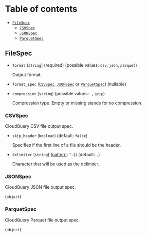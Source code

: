 # Table of contents

* [`FileSpec`](#FileSpec)
  * [`CSVSpec`](#CSVSpec)
  * [`JSONSpec`](#JSONSpec)
  * [`ParquetSpec`](#ParquetSpec)

## <a name="FileSpec"></a>FileSpec

* `format` (`string`) (required) (possible values: `csv`, `json`, `parquet`)

  Output format.

* `format_spec` ([`CSVSpec`](#CSVSpec), [`JSONSpec`](#JSONSpec) or [`ParquetSpec`](#ParquetSpec)) (nullable)

* `compression` (`string`) (possible values: ` `, `gzip`)

  Compression type.
  Empty or missing stands for no compression.

### <a name="CSVSpec"></a>CSVSpec

  CloudQuery CSV file output spec.

* `skip_header` (`boolean`) (default: `false`)

  Specifies if the first line of a file should be the header.

* `delimiter` (`string`) ([pattern](https://json-schema.org/draft/2020-12/json-schema-validation#section-6.3.3): `^.$`) (default: `,`)

  Character that will be used as the delimiter.

### <a name="JSONSpec"></a>JSONSpec

  CloudQuery JSON file output spec.

(`object`)

### <a name="ParquetSpec"></a>ParquetSpec

  CloudQuery Parquet file output spec.

(`object`)
